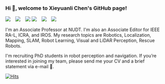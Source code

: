 ### Hi 👋, welcome to Xieyuanli Chen's GitHub page!
[![](https://img.shields.io/github/followers/Chen-Xieyuanli?label=Chen-Xieyuanli&logo=github)](https://github.com/Chen-Xieyuanli) &ensp;
[![](https://img.shields.io/badge/GoogleScholar-Xieyuanli_Chen-grey?style=flat-square&labelColor=4285F4&logo=googlescholar&logoColor=white)](https://scholar.google.com.hk/citations?user=DvrngV4AAAAJ&hl=en) &ensp;
<a href='https://scholar.google.com/citations?user=DvrngV4AAAAJ'><img src="https://img.shields.io/endpoint?logo=Google%20Scholar&url=https%3A%2F%2Fcdn.jsdelivr.net%2Fgh%2FRayeRen%2Frayeren.github.io@google-scholar-stats%2Fgs_data_shieldsio.json&labelColor=f6f6f6&color=9cf&style=flat&label=citations"></a>
[![](https://img.shields.io/badge/ResearchGate-Xieyuanli--Chen-grey?style=flat-square&labelColor=00ccbb&logo=researchgate&logoColor=white)](https://www.researchgate.net/profile/Xieyuanli-Chen) &ensp;
[![](https://img.shields.io/badge/Mail-chenxieyuanli-grey?style=flat-square&labelColor=EA4335&logo=gmail&logoColor=white)](mailto:chenxieyuanli@hotmail.com) &ensp;
[![](https://img.shields.io/badge/Homepage-xieyuanli--chen-grey?style=flat-square&labelColor=491F59&logo=homebridge&logoColor=white)](https://www.xieyuanli-chen.com) &ensp;

I'm an Associate Professor at NUDT. I'm also an Associate Editor for IEEE RA-L, ICRA, and IROS. My research topics are Robotics, Localization, Mapping, SLAM, Robot Learning, Visual and LiDAR Perception, Rescue Robots.

I'm recruiting PhD students in robot perception and navigation. If you’re interested in joining my team, please send me your CV and a brief statement via e-mail 🤝. 

[![Hits](https://hits.seeyoufarm.com/api/count/incr/badge.svg?url=https%3A%2F%2Fgithub.com%2FChen-Xieyuanli&count_bg=%2379C83D&title_bg=%23555555&icon=&icon_color=%23E7E7E7&title=hits&edge_flat=false)](https://github.com/Chen-Xieyuanli)

